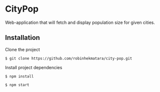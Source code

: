 # CityPop

Web-application that will fetch and display population size for given cities.

## Installation

Clone the project

```sc
$ git clone https://github.com/robinhekmatara/city-pop.git
```

Install project dependencies

```sc
$ npm install
```

```sc
$ npm start
```